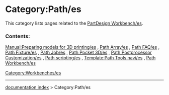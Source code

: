 # Category:Path/es
This category lists pages related to the [PartDesign Workbench/es](PartDesign_Workbench/es.md).

### Contents:

[Manual:Preparing models for 3D printing/es](Manual:Preparing_models_for_3D_printing/es.md) , [Path Array/es](Path_Array/es.md) , [Path FAQ/es](Path_FAQ/es.md) , [Path Fixture/es](Path_Fixture/es.md) , [Path Job/es](Path_Job/es.md) , [Path Pocket 3D/es](Path_Pocket_3D/es.md) , [Path Postprocessor Customization/es](Path_Postprocessor_Customization/es.md) , [Path scripting/es](Path_scripting/es.md) , [Template:Path Tools navi/es](Template:Path_Tools_navi/es.md) , [Path Workbench/es](Path_Workbench/es.md)

[Category:Workbenches/es](Category:Workbenches/es.md)

---
[documentation index](../README.md) > Category:Path/es
